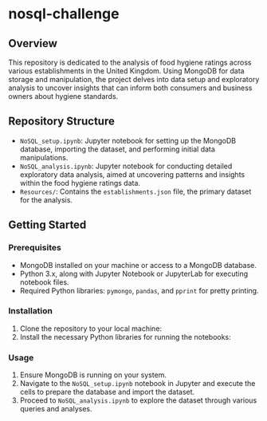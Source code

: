 # nosql-challenge

## Overview

This repository is dedicated to the analysis of food hygiene ratings across various establishments in the United Kingdom. Using MongoDB for data storage and manipulation, the project delves into data setup and exploratory analysis to uncover insights that can inform both consumers and business owners about hygiene standards.

## Repository Structure

- `NoSQL_setup.ipynb`: Jupyter notebook for setting up the MongoDB database, importing the dataset, and performing initial data manipulations.
- `NoSQL_analysis.ipynb`: Jupyter notebook for conducting detailed exploratory data analysis, aimed at uncovering patterns and insights within the food hygiene ratings data.
- `Resources/`: Contains the `establishments.json` file, the primary dataset for the analysis.

## Getting Started

### Prerequisites

- MongoDB installed on your machine or access to a MongoDB database.
- Python 3.x, along with Jupyter Notebook or JupyterLab for executing notebook files.
- Required Python libraries: `pymongo`, `pandas`, and `pprint` for pretty printing.

### Installation

1. Clone the repository to your local machine:
2. Install the necessary Python libraries for running the notebooks:

### Usage

1. Ensure MongoDB is running on your system.
2. Navigate to the `NoSQL_setup.ipynb` notebook in Jupyter and execute the cells to prepare the database and import the dataset.
3. Proceed to `NoSQL_analysis.ipynb` to explore the dataset through various queries and analyses.
